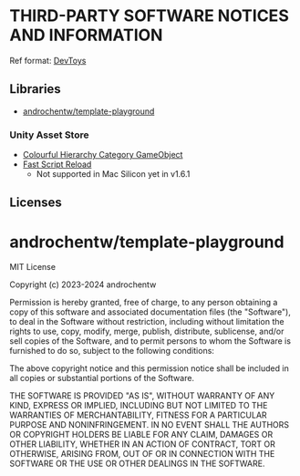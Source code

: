 ﻿# THIRD-PARTY SOFTWARE NOTICES AND INFORMATION

Ref format: [DevToys](https://github.com/DevToys-app/DevToys/blob/main/THIRD-PARTY-NOTICES.md)

## Libraries

- [androchentw/template-playground](https://github.com/androchentw/template-playground)

### Unity Asset Store

- [Colourful Hierarchy Category GameObject](https://assetstore.unity.com/packages/tools/utilities/colourful-hierarchy-category-gameobject-205934)
- [Fast Script Reload](https://assetstore.unity.com/packages/tools/utilities/fast-script-reload-239351)
  - Not supported in Mac Silicon yet in v1.6.1

## Licenses

androchentw/template-playground
=========================================

MIT License

Copyright (c) 2023-2024 androchentw

Permission is hereby granted, free of charge, to any person obtaining a copy
of this software and associated documentation files (the "Software"), to deal
in the Software without restriction, including without limitation the rights
to use, copy, modify, merge, publish, distribute, sublicense, and/or sell
copies of the Software, and to permit persons to whom the Software is
furnished to do so, subject to the following conditions:

The above copyright notice and this permission notice shall be included in all
copies or substantial portions of the Software.

THE SOFTWARE IS PROVIDED "AS IS", WITHOUT WARRANTY OF ANY KIND, EXPRESS OR
IMPLIED, INCLUDING BUT NOT LIMITED TO THE WARRANTIES OF MERCHANTABILITY,
FITNESS FOR A PARTICULAR PURPOSE AND NONINFRINGEMENT. IN NO EVENT SHALL THE
AUTHORS OR COPYRIGHT HOLDERS BE LIABLE FOR ANY CLAIM, DAMAGES OR OTHER
LIABILITY, WHETHER IN AN ACTION OF CONTRACT, TORT OR OTHERWISE, ARISING FROM,
OUT OF OR IN CONNECTION WITH THE SOFTWARE OR THE USE OR OTHER DEALINGS IN THE
SOFTWARE.
